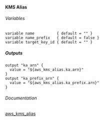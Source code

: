 ####  KMS Alias


###### Variables
```
variable name          { default = "" }
variable name_prefix   { default = false }
variable target_key_id { default = "" }
```

##### Outputs
```
output "ka_arn" {
  value = "${aws_kms_alias.ka.arn}"
}
output "ka_prefix_arn" {
  value = "${aws_kms_alias.ka_prefix.arn}"
}
```

###### Documentation
[aws_kms_alias](https://www.terraform.io/docs/providers/aws/r/kms_alias.html)
